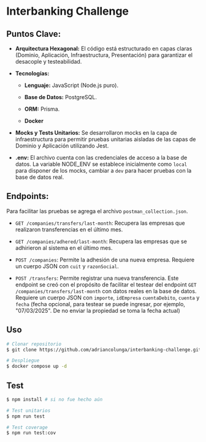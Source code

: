 # Interbanking Challenge

## Puntos Clave:

* **Arquitectura Hexagonal:** El código está estructurado en capas claras (Dominio, Aplicación, Infraestructura, Presentación) para garantizar el desacople y testeabilidad.

* **Tecnologías:**

  * **Lenguaje:** JavaScript (Node.js puro).

  * **Base de Datos:** PostgreSQL.

  * **ORM:** Prisma.

  * **Docker**

* **Mocks y Tests Unitarios:** Se desarrollaron mocks en la capa de infraestructura para permitir pruebas unitarias aisladas de las capas de Dominio y Aplicación utilizando Jest.

* **.env:** El archivo cuenta con las credenciales de acceso a la base de datos. La variable NODE_ENV se establece inicialmente como `local` para disponer de los mocks, cambiar a  `dev` para hacer pruebas con la base de datos real.

## Endpoints:

Para facilitar las pruebas se agrega el archivo `postman_collection.json`.

* `GET /companies/transfers/last-month`: Recupera las empresas que realizaron transferencias en el último mes.

* `GET /companies/adhered/last-month`: Recupera las empresas que se adhirieron al sistema en el último mes.

* `POST /companies`: Permite la adhesión de una nueva empresa. Requiere un cuerpo JSON con `cuit` y `razonSocial`.

* `POST /transfers`: Permite registrar una nueva transferencia. Este endpoint se creó con el propósito de facilitar el testear del endpoint `GET /companies/transfers/last-month` con datos reales en la base de datos. Requiere un cuerpo JSON con `importe`, `idEmpresa` `cuentaDebito`, `cuenta` y `fecha` (fecha opcional, para testear se puede ingresar, por ejemplo, "07/03/2025". De no enviar la propiedad se toma la fecha actual)

## Uso

```bash
# Clonar repositorio
$ git clone https://github.com/adriancolunga/interbanking-challenge.git

# Despliegue
$ docker compose up -d
```

## Test

```bash
$ npm install # si no fue hecho aún

# Test unitarios
$ npm run test

# Test coverage
$ npm run test:cov
```
